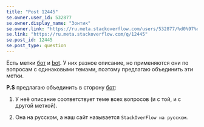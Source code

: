 ```yaml
---
title: "Post 12445"
se.owner.user_id: 532877
se.owner.display_name: "Зонтик"
se.owner.link: "https://ru.meta.stackoverflow.com/users/532877/%d0%97%d0%be%d0%bd%d1%82%d0%b8%d0%ba"
se.link: "https://ru.meta.stackoverflow.com/q/12445"
se.post_id: 12445
se.post_type: question
---
```

<p>Есть метки <a href="https://ru.stackoverflow.com/questions/tagged/%d0%b1%d0%be%d1%82" class="post-tag" title="показать вопросы с меткой [бот]" aria-label="показать вопросы с меткой [бот]" rel="tag" aria-labelledby="tag-бот-tooltip-container">бот</a> и <a href="https://ru.stackoverflow.com/questions/tagged/bot" class="post-tag" title="показать вопросы с меткой [bot]" aria-label="показать вопросы с меткой [bot]" rel="tag" aria-labelledby="tag-bot-tooltip-container">bot</a>. У них разное описание, но применяются они по вопросам с одинаковыми темами, поэтому предлагаю объединить эти метки.</p>
<p><strong>P.S</strong> предлагаю объединить в сторону <a href="https://ru.stackoverflow.com/questions/tagged/%d0%b1%d0%be%d1%82" class="post-tag" title="показать вопросы с меткой [бот]" aria-label="показать вопросы с меткой [бот]" rel="tag" aria-labelledby="tag-бот-tooltip-container">бот</a>:</p>
<ol>
<li><p>У неё описание соответствует теме всех вопросов (и с той, и с другой меткой).</p>
</li>
<li><p>Она на русском, а наш сайт называется <code>StackOverFlow на русском</code>.</p>
</li>
</ol>
